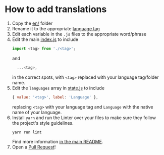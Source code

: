 # How to add translations

1. Copy the [en/](https://github.com/qmk/qmk_configurator/tree/master/src/i18n/en) folder
2. Rename it to the appropriate [language tag](https://www.w3.org/International/articles/language-tags/)
3. Edit each variable in the `.js` files to the appropriate word/phrase
4. Edit the main [index.js](https://github.com/qmk/qmk_configurator/blob/master/src/i18n/index.js) to include
   ```js
   import <tag> from './<tag>';
   ```
   and
   ```js
     ...<tag>,
   ```
   in the correct spots, with `<tag>` replaced with your language tag/folder name.
5. Edit the `languages` array in [state.js](https://github.com/qmk/qmk_configurator/blob/master/src/store/modules/app/state.js) to include
    ```js
    { value: '<tag>', label: 'Language' },
    ```
    replacing `<tag>` with your language tag and `Language` with the native name of your language.
6. Install `yarn` and run the Linter over your files to make sure they follow the project's style guidelines.
   ```
   yarn run lint
   ```
   Find more information [in the main README](/README.md#development).
7. Open a [Pull Request](https://github.com/qmk/qmk_configurator/pulls)!
